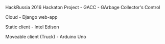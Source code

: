 HackRussia 2016 Hackaton Project - GACC - GArbage Collector's Control

Cloud - Django web-app

Static client - Intel Edison

Moveable client (Truck) - Arduino Uno
